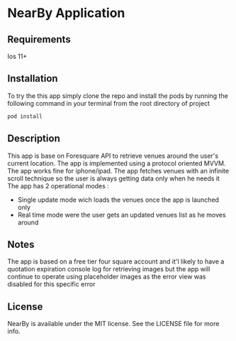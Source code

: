 # NearBy Application

## Requirements
Ios 11+

## Installation

To try the this app simply clone the repo and install the pods by running the following command in your terminal from the root directory of project

```ruby
pod install
```
## Description
This app is base on Foresquare API to retrieve venues around the user's current location.
The app is implemented using a protocol oriented MVVM.
The app works fine for iphone/ipad.
The app fetches venues with an infinite scroll technique so the user is always getting data only when he needs it
The app has 2 operational modes :
- Single update mode wich loads the venues once the app is launched only
- Real time mode were the user gets an updated venues list as he moves around

## Notes
The app is based on a free tier four square account and it'l likely to have a quotation expiration console log for retrieving images but the app will continue to operate using placeholder images as the error view was disabled for this specific error 

## License
NearBy is available under the MIT license. See the LICENSE file for more info.

